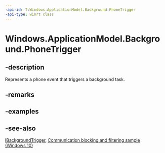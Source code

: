 ```yaml
---
-api-id: T:Windows.ApplicationModel.Background.PhoneTrigger
-api-type: winrt class
---
```


<!-- Class syntax.
public class PhoneTrigger : Windows.ApplicationModel.Background.IBackgroundTrigger, Windows.ApplicationModel.Background.IPhoneTrigger
-->

# Windows.ApplicationModel.Background.PhoneTrigger

## -description

Represents a phone event that triggers a background task.

## -remarks

## -examples

## -see-also

[IBackgroundTrigger](ibackgroundtrigger.md), [Communication blocking and filtering sample (Windows 10)](https://github.com/Microsoft/Windows-universal-samples/tree/master/Samples/CommunicationBlockAndFilter)

